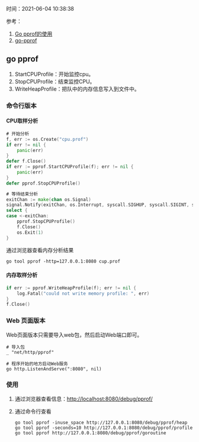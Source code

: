 时间：2021-06-04 10:38:38

参考：

1. [Go pprof的使用](https://studygolang.com/articles/12970)
2. [go-pprof](https://golang.org/pkg/runtime/pprof/)

## go pprof

1. StartCPUProfile：开始监控cpu。
2. StopCPUProfile：结束监控CPU。
3. WriteHeapProfile：把队中的内存信息写入到文件中。

### 命令行版本

#### CPU取样分析

```go
# 开始分析
f, err := os.Create("cpu.prof")
if err != nil {
    panic(err)
}
defer f.Close()
if err := pprof.StartCPUProfile(f); err != nil {
    panic(err)
}
defer pprof.StopCPUProfile()

# 等待结束分析
exitChan := make(chan os.Signal)
signal.Notify(exitChan, os.Interrupt, syscall.SIGHUP, syscall.SIGINT, syscall.SIGTERM, syscall.SIGQUIT)
select {
case <-exitChan:
    pprof.StopCPUProfile()
    f.Close()
    os.Exit(1)
}
```

通过浏览器查看内存分析结果

```shell
go tool pprof -http=127.0.0.1:8080 cup.prof
```

#### 内存取样分析

```go
if err := pprof.WriteHeapProfile(f); err != nil {
    log.Fatal("could not write memory profile: ", err)
}
f.Close()
```

### Web 页面版本

Web页面版本只需要导入web包，然后启动Web端口即可。

```
# 导入包
_ "net/http/pprof"

# 程序开始的地方启动Web服务
go http.ListenAndServe(":8080", nil)
```

### 使用

1. 通过浏览器查看信息：[http://localhost:8080/debug/pprof/](http://localhost:8080/debug/pprof/)
2. 通过命令行查看

    ```shell
    go tool pprof -inuse_space http://127.0.0.1:8080/debug/pprof/heap
    go tool pprof -seconds=10 http://127.0.0.1:8080/debug/pprof/profile
    go tool pprof http://127.0.0.1:8080/debug/pprof/goroutine
    ```

